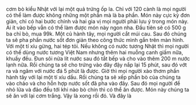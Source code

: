 cơm bò kiểu Nhật với lại một quả trứng ốp la. Chỉ với 120 cành là mọi người có thể làm được không những một phần mà là ba phần. Món này cực kỳ đơn giản, chỉ có hai bước chính và hai gia vị mọi người phải lưu ý trong món này. Ai ít vào bếp vẫn có thể làm được món này ngon nha. Đầu tiên sẽ có 500 g ba chỉ bò, mua 99k. Một củ hành tây, mọi người cắt múi cau. Sau đó chúng ta sẽ pha phần nước sốt đơn giản theo công thức mình gắn trên màn hình. Với một tí xíu gừng, hai tép tỏi. Nếu không có nước tương Nhật thì mọi người có thể dùng nước tương Việt Nam nhưng thêm hai muỗng canh giấm nữa, khuấy đều. Đun sôi nửa lít nước sau đó tắt bếp và cho vào thêm 200 m nước lạnh nữa. Rồi chúng ta sẽ cho trứng vào đây đậy nắp lại 15 phút, sau đó vớt ra và ngâm với nước đá 5 phút là được. Giờ thì mọi người xào thơm phần hành tây với lại một tí xíu dầu. Rồi chúng ta sẽ xếp phần bò của chúng ta vào chảo và cho hỗn hợp nước sốt đã pha vào đây. Sau đó mọi người để nhỏ lửa và đảo đều tới khi nào bò chín thì có thể ăn được. Món này chúng ta sẽ ăn với lại cơm trắng. Vậy là xong rồi đó. Và đây là